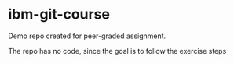 # ibm-git-course
Demo repo created for peer-graded assignment.

The repo has no code, since the goal is to follow the exercise steps
